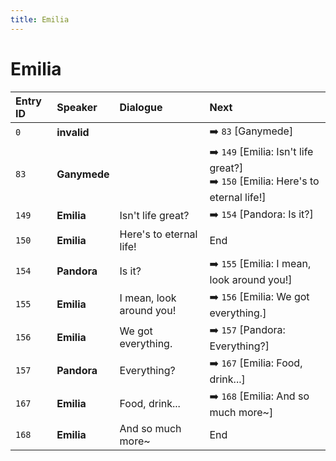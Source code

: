 ```yaml
---
title: Emilia
---
```


# Emilia


| Entry ID | Speaker | Dialogue | Next |
| :------- | :------ | :------- | :------------ |
| `0` | **invalid** |  | ➡️ `83` \[Ganymede\] |
| `83` | **Ganymede** |  | ➡️ `149` \[Emilia: Isn't life great?\]<br>➡️ `150` \[Emilia: Here's to eternal life\!\] |
| `149` | **Emilia** | Isn't life great? | ➡️ `154` \[Pandora: Is it?\] |
| `150` | **Emilia** | Here's to eternal life\! | End |
| `154` | **Pandora** | Is it? | ➡️ `155` \[Emilia: I mean, look around you\!\] |
| `155` | **Emilia** | I mean, look around you\! | ➡️ `156` \[Emilia: We got everything\.\] |
| `156` | **Emilia** | We got everything\. | ➡️ `157` \[Pandora: Everything?\] |
| `157` | **Pandora** | Everything? | ➡️ `167` \[Emilia: Food, drink\.\.\.\] |
| `167` | **Emilia** | Food, drink\.\.\. | ➡️ `168` \[Emilia: And so much more~\] |
| `168` | **Emilia** | And so much more~ | End |
